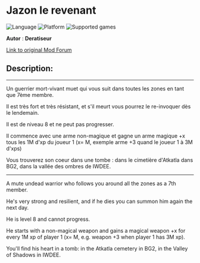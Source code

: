 # Jazon le revenant

![Language](https://img.shields.io/static/v1?label=language&message=english%20%7C%20french%20%7C%20Russian%20%7C%20&color=informational)
![Platform](https://img.shields.io/static/v1?label=platform&message=windows%20%7C%20macOS%20%7C%20&color=informational)
![Supported games](https://img.shields.io/static/v1?label=supported%20games&message=BG2EE%20%7C%20EET%20%7C%20IWDEE%20%7C&color=dodgerblue)

**Autor** : **Deratiseur**

[Link to original Mod Forum](https://www.baldursgateworld.fr/viewtopic.php?f=749&t=34466&p=514388#p514388)


## Description:
-------------

Un guerrier mort-vivant muet qui vous suit dans toutes les zones en tant que 7ème membre.

Il est très fort et très résistant, et s'il meurt vous pourrez le re-invoquer dès le lendemain.

Il est de niveau 8 et ne peut pas progresser.

Il commence avec une arme non-magique et gagne un arme magique +x tous les 1M d'xp du joueur 1 (x= M, exemple arme +3 quand le joueur 1 à 3M d'xps)

Vous trouverez son coeur dans une tombe : dans le cimetière d'Atkatla dans BG2, dans la vallée des ombres de IWDEE.

-------------

A mute undead warrior who follows you around all the zones as a 7th member.

He's very strong and resilient, and if he dies you can summon him again the next day.

He is level 8 and cannot progress.

He starts with a non-magical weapon and gains a magical weapon +x for every 1M xp of player 1 (x= M, e.g. weapon +3 when player 1 has 3M xp).

You'll find his heart in a tomb: in the Atkatla cemetery in BG2, in the Valley of Shadows in IWDEE.
